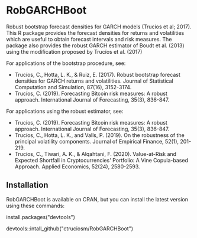 # RobGARCHBoot

Robust bootstrap forecast densities for GARCH models (Trucíos et al; 2017). 
This R package provides the forecast densities for returns and volatilities which are useful to obtain forecast intervals and risk measures. 
The package also provides the robust GARCH estimator of Boudt et al. (2013) using the modification proposed by Trucíos et al. (2017)

For applications of the bootstrap procedure, see:

- Trucíos, C., Hotta, L. K., & Ruiz, E. (2017). Robust bootstrap forecast densities for GARCH returns and volatilities. Journal of Statistical Computation and Simulation, 87(16), 3152-3174.
- Trucíos, C. (2019). Forecasting Bitcoin risk measures: A robust approach. International Journal of Forecasting, 35(3), 836-847.

For applications using the robust estimator, see:

- Trucíos, C. (2019). Forecasting Bitcoin risk measures: A robust approach. International Journal of Forecasting, 35(3), 836-847.
- Trucíos, C., Hotta, L. K., and Valls, P. (2019). On the robustness of the principal volatility components. Journal of Empirical Finance, 52(1), 201-219.
- Trucíos, C., Tiwari, A. K., & Alqahtani, F. (2020). Value-at-Risk and Expected Shortfall in Cryptocurrencies' Portfolio: A Vine Copula-based Approach. Applied Economics, 52(24), 2580-2593.


## Installation
RobGARCHBoot is available on CRAN, but you can install the latest version using these commands:

install.packages("devtools")


devtools::intall_github("ctruciosm/RobGARCHBoot")
